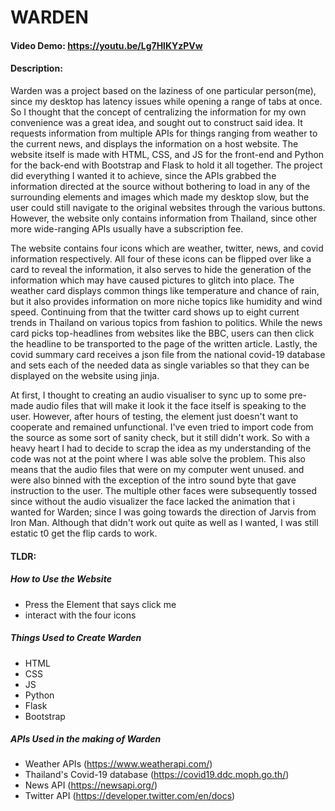 # WARDEN
#### Video Demo:  https://youtu.be/Lg7HlKYzPVw
#### Description:
Warden was a project based on the laziness of one particular person(me), since my desktop has latency issues while opening a range of tabs at once. So I thought that the concept of centralizing the information for my own convenience was a great idea, and sought out to construct said idea. It requests information from multiple APIs for things ranging from weather to the current news, and displays the information on a host website. The website itself is made with HTML, CSS, and JS for the front-end and Python for the back-end with Bootstrap and Flask to hold it all together. The project did everything I wanted it to achieve, since the APIs grabbed the information directed at the source without bothering to load in any of the surrounding elements and images which made my desktop slow, but the user could still navigate to the original websites through the various buttons. However, the website only contains information from Thailand, since other more wide-ranging APIs usually have a subscription fee.

The website contains four icons which are weather, twitter, news, and covid information respectively. All four of these icons can be flipped over like a card to reveal the information, it also serves to hide the generation of the information which may have caused pictures to glitch into place. The weather card displays common things like temperature and chance of rain, but it also provides information on more niche topics like humidity and wind speed. Continuing from that the twitter card shows up to eight current trends in Thailand on various topics from fashion to politics. While the news card picks top-headlines from websites like the BBC, users can then click the headline to be transported to the page of the written article. Lastly, the covid summary card receives a json file from the national covid-19 database and sets each of the needed data as single variables so that they can be displayed on the website using jinja.

At first, I thought to creating an audio visualiser to sync up to some pre-made audio files that will make it look it the face itself is speaking to the user. However, after hours of testing, the element just doesn't want to cooperate and remained unfunctional. I've even tried to import code from the source as some sort of sanity check, but it still didn't work. So with a heavy heart I had to decide to scrap the idea as my understanding of the code was not at the point where I was able solve the problem. This also means that the audio files that were on my computer went unused. and were also binned with the exception of the intro sound byte that gave instruction to the user. The multiple other faces were subsequently tossed since without the audio visualizer the face lacked the animation that i wanted for Warden; since I was going towards the direction of Jarvis from Iron Man. Although that didn't work out quite as well as I wanted, I was still estatic t0 get the flip cards to work.

#### TLDR:
##### How to Use the Website
- Press the Element that says click me
- interact with the four icons

##### Things Used to Create Warden
- HTML
- CSS
- JS
- Python
- Flask
- Bootstrap

##### APIs Used in the making of Warden
- Weather APIs (https://www.weatherapi.com/)
- Thailand's Covid-19 database (https://covid19.ddc.moph.go.th/)
- News API (https://newsapi.org/)
- Twitter API (https://developer.twitter.com/en/docs)
